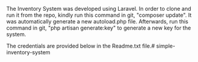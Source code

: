 The Inventory System was developed using Laravel. In order to clone and run it from the repo, kindly run this 
command in git, "composer update". It was automatically generate a new autoload.php file. Afterwards, run this
command in git, "php artisan generate:key" to generate a new key for the system.

The credentials are provided below in the Readme.txt file.# simple-inventory-system
